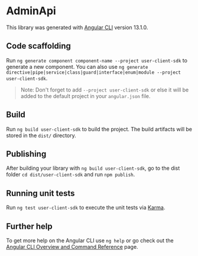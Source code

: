# AdminApi

This library was generated with [Angular CLI](https://github.com/angular/angular-cli) version 13.1.0.

## Code scaffolding

Run `ng generate component component-name --project user-client-sdk` to generate a new component. You can also use `ng generate directive|pipe|service|class|guard|interface|enum|module --project user-client-sdk`.
> Note: Don't forget to add `--project user-client-sdk` or else it will be added to the default project in your `angular.json` file. 

## Build

Run `ng build user-client-sdk` to build the project. The build artifacts will be stored in the `dist/` directory.

## Publishing

After building your library with `ng build user-client-sdk`, go to the dist folder `cd dist/user-client-sdk` and run `npm publish`.

## Running unit tests

Run `ng test user-client-sdk` to execute the unit tests via [Karma](https://karma-runner.github.io).

## Further help

To get more help on the Angular CLI use `ng help` or go check out the [Angular CLI Overview and Command Reference](https://angular.io/cli) page.
